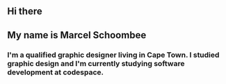 <h2>Hi there</h2> 

<h2>My name is Marcel Schoombee</h2>

<h3>I'm a qualified graphic designer living in Cape Town. I studied graphic design and I'm currently studying software development at codespace.</h3>

<!--
**Marcelschoombee/MarcelSchoombee** is a ✨ _special_ ✨ repository because its `README.md` (this file) appears on your GitHub profile.

Here are some ideas to get you started:

- 🔭 I’m currently working on ...
- 🌱 I’m currently learning ...
- 👯 I’m looking to collaborate on ...
- 🤔 I’m looking for help with ...
- 💬 Ask me about ...
- 📫 How to reach me: ...
- 😄 Pronouns: ...
- ⚡ Fun fact: ...
-->
